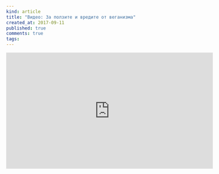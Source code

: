```yaml
---
kind: article
title: "Видео: За ползите и вредите от веганизма"
created_at: 2017-09-11
published: true
comments: true
tags:
--- 
```

<iframe width="560" height="315" src="https://www.youtube.com/embed/WEIwZw-VLIs" frameborder="0" allowfullscreen></iframe>